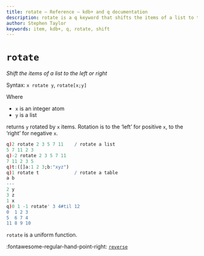 ```yaml
---
title: rotate – Reference – kdb+ and q documentation
description: rotate is a q keyword that shifts the items of a list to the left or right.
author: Stephen Taylor
keywords: item, kdb+, q, rotate, shift
---
```

# `rotate`



_Shift the items of a list to the left or right_

Syntax: `x rotate y`, `rotate[x;y]` 

Where 

-   `x` is an integer atom
-   `y` is a list

returns `y` rotated by `x` items.
Rotation is to the ‘left’ for positive `x`, to the ‘right’ for negative `x`.

```q
q)2 rotate 2 3 5 7 11    / rotate a list
5 7 11 2 3
q)-2 rotate 2 3 5 7 11
7 11 2 3 5
q)t:([]a:1 2 3;b:"xyz")
q)1 rotate t             / rotate a table
a b
---
2 y
3 z
1 x
q)0 1 -1 rotate' 3 4#til 12
0  1 2 3
5  6 7 4
11 8 9 10
```

`rotate` is a uniform function. 

:fontawesome-regular-hand-point-right: [`reverse`](reverse.md)